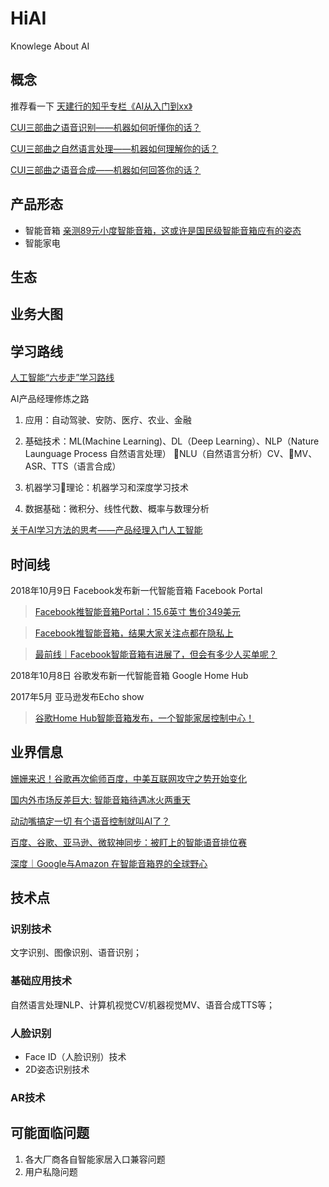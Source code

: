 # HiAI
Knowlege About AI

## 概念

推荐看一下 [天建行的知乎专栏《AI从入门到xx》](https://zhuanlan.zhihu.com/AInewdriver)

[CUI三部曲之语音识别——机器如何听懂你的话？](https://zhuanlan.zhihu.com/p/27739637)

[CUI三部曲之自然语言处理——机器如何理解你的话？](https://zhuanlan.zhihu.com/p/27968865)

[CUI三部曲之语音合成——机器如何回答你的话？](https://zhuanlan.zhihu.com/p/28271997)


## 产品形态
* 智能音箱
    [亲测89元小度智能音箱，这或许是国民级智能音箱应有的姿态](https://zhuanlan.zhihu.com/p/38030162)
* 智能家电

## 生态

## 业务大图

## 学习路线

[人工智能“六步走”学习路线](https://blog.csdn.net/isuccess88/article/details/54588131)

AI产品经理修炼之路

1. 应用：自动驾驶、安防、医疗、农业、金融

2. 基础技术：ML(Machine Learning)、DL（Deep Learning）、NLP（Nature Launguage Process 自然语言处理） NLU（自然语言分析）CV、MV、ASR、TTS（语言合成）

3. 机器学习理论：机器学习和深度学习技术

4. 数据基础：微积分、线性代数、概率与数理分析

[关于AI学习方法的思考——产品经理入门人工智能](https://36kr.com/p/5095750.html)

## 时间线

2018年10月9日 Facebook发布新一代智能音箱 Facebook Portal
> [Facebook推智能音箱Portal：15.6英寸 售价349美元](https://tech.sina.com.cn/it/2018-10-08/doc-ihkvrhpt1614321.shtml)

> [Facebook推智能音箱，结果大家关注点都在隐私上](https://www.leiphone.com/news/201810/tKnYgOvDVeNhRWid.html)    

> [最前线｜Facebook智能音箱有进展了，但会有多少人买单呢？](https://36kr.com/p/5149442.html)

2018年10月8日 谷歌发布新一代智能音箱 Google Home Hub

2017年5月 亚马逊发布Echo show

> [谷歌Home Hub智能音箱发布，一个智能家居控制中心！](https://t.cj.sina.com.cn/articles/view/6609807136/189f9a72000100agkx?cre=tianyi&mod=pcpager_tech&loc=4&r=9&doct=0&rfunc=23&tj=none&tr=9)



## 业界信息

[姗姗来迟！谷歌再次偷师百度，中美互联网攻守之势开始变化](https://mbd.baidu.com/newspage/data/landingsuper?context=%7B%22nid%22%3A%22news_9460059502610436084%22%7D&n_type=0&p_from=1)

[国内外市场反差巨大: 智能音箱待遇冰火两重天](https://t.cj.sina.com.cn/articles/view/6438250693/17fbfe8c500100ctoc?cre=tianyi&mod=pcpager_tech&loc=2&r=9&doct=0&rfunc=23&tj=none&tr=9)

[动动嘴搞定一切 有个语音控制就叫AI了？](https://t.cj.sina.com.cn/articles/view/6663957329/18d33eb5100100bwc0?cre=tianyi&mod=pcpager_tech&loc=10&r=9&doct=0&rfunc=23&tj=none&tr=9)

[百度、谷歌、亚马逊、微软神同步：被盯上的智能语音排位赛](http://ai.ofweek.com/news/2018-05/ART-201721-8420-30235865.html)

[深度｜Google与Amazon 在智能音箱界的全球野心](https://m.iyiou.com/p/75670)

## 技术点

### 识别技术
文字识别、图像识别、语音识别；

### 基础应用技术
自然语言处理NLP、计算机视觉CV/机器视觉MV、语音合成TTS等；

### 人脸识别
* Face ID（人脸识别）技术
* 2D姿态识别技术

### AR技术

## 可能面临问题
1. 各大厂商各自智能家居入口兼容问题
2. 用户私隐问题